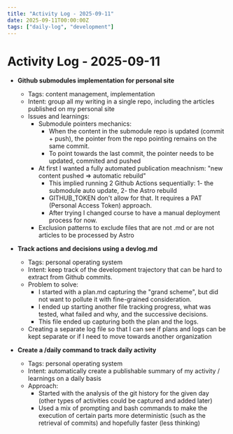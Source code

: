 ```yaml
---
title: "Activity Log - 2025-09-11"
date: 2025-09-11T00:00:00Z
tags: ["daily-log", "development"]
---
```


# Activity Log - 2025-09-11

- **Github submodules implementation for personal site**
  - Tags: content management, implementation
  - Intent: group all my writing in a single repo, including the articles published on my personal site
  - Issues and learnings:
    - Submodule pointers mechanics: 
      - When the content in the submodule repo is updated (commit + push), the pointer from the repo pointing remains on the same commit.  
      - To point towards the last commit, the pointer needs to be updated, commited and pushed
    - At first I wanted a fully automated publication meachnism: "new content pushed => automatic rebuild"
      - This implied running 2 Github Actions sequentially: 1- the submodule auto update, 2- the Astro rebuild
      - GITHUB_TOKEN don't allow for that. It requires a PAT (Personal Access Token) approach.
      - After trying I changed course to have a manual deployment process for now.
    - Exclusion patterns to exclude files that are not .md or are not articles to be processed by Astro

- **Track actions and decisions using a devlog.md**
  - Tags: personal operating system
  - Intent: keep track of the development trajectory that can be hard to extract from Github commits.
  - Problem to solve: 
    - I started with a plan.md capturing the "grand scheme", but did not want to pollute it with fine-grained consideration.
    - I ended up starting another file tracking progress, what was tested, what failed and why, and the successive decisions. 
    - This file ended up capturing both the plan and the logs. 
  - Creating a separate log file so that I can see if plans and logs can be kept separate or if I need to move towards another organization

- **Create a /daily command to track daily activity**
  - Tags: personal operating system
  - Intent: automatically create a publishable summary of my activity / learnings on a daily basis
  - Approach: 
    - Started with the analysis of the git history for the given day (other types of activities could be captured and added later)
    - Used a mix of prompting and bash commands to make the execution of certain parts more deterministic (such as the retrieval of commits) and hopefully faster (less thinking)
